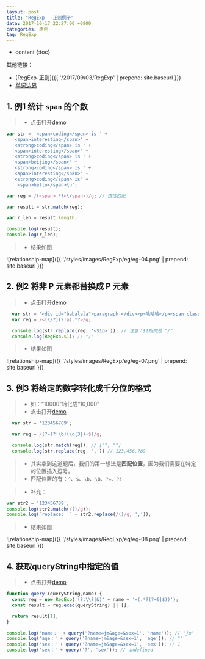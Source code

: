 ```yaml
---
layout: post
title: "RegExp - 正则例子"
data: 2017-10-17 22:27:00 +0800
categories: 原创
tag: RegExp
---
```

* content
{:toc}

 其他链接：

 + [RegExp-正则]({{ '/2017/09/03/RegExp' | prepend: site.baseurl }})
 + [单词边界](http://www.cnblogs.com/fuhai/p/6149169.html)

<!-- more -->

## 1. 例1 统计 `span` 的个数

> * 点击打开[demo](/effects/demo/demo-RegExp/inertia2.html)

```js
var str = '<span>coding</span> is ' +
  '<span>interesting</span>' +
  '<strong>coding</span> is ' +
  '<span>interesting</span>' +
  '<strong>coding</span> is ' +
  '<span>beijing</span>' +
  '<strong>coding</span> is ' +
  '<span>interesting</span>' +
  '<strong>coding</span> is' +
  ' <span>hello</span>\n';

var reg = /(<span>.*?<\/span>)/g; // 惰性匹配

var result = str.match(reg);

var r_len = result.length;

console.log(result);
console.log(r_len);
```

> * 结果如图

![relationship-map]({{ '/styles/images/RegExp/eg/eg-04.png' | prepend: site.baseurl }})

## 2. 例2 将非 P 元素都替换成 P 元素

> * 点击打开[demo](/effects/demo/demo-RegExp/eg/eg1.html)

```js
  var str = '<div id="babalala">paragraph </div><p>哈哈哈</p><span class="yellow">hello jsonp!</span><strong>呵呵呵pi!</strong>';
  var reg = /<(\/?)(?!p).*?>/g;

  console.log(str.replace(reg, '<$1p>')); // 注意：$1指的是 "/"
  console.log(RegExp.$1); // "/"
```

> * 结果如图

![relationship-map]({{ '/styles/images/RegExp/eg/eg-07.png' | prepend: site.baseurl }})

## 3. 例3 将给定的数字转化成千分位的格式

> * 如：“10000”转化成“10,000”
> * 点击打开[demo](/effects/demo/demo-RegExp/eg/eg2.html)

```js
  var str = '123456789';

  var reg = /(?=(?!\b)(\d{3})+$)/g;

  console.log(str.match(reg)); // ["", ""]
  console.log(str.replace(reg, ',')) // 123,456,789
```

> * 其实拿到这道题后，我们的第一想法是**匹配位置**，因为我们需要在特定的位置插入逗号。
> * 匹配位置的有：`^`、`$`、`\b`、`\B`、`?=`、`?!`

> * 补充：

```js
var str2 = '123456789';
console.log(str2.match(/()/g));
console.log(`replace:  ` + str2.replace(/()/g, ','));
```

> * 结果如图

![relationship-map]({{ '/styles/images/RegExp/eg/eg-08.png' | prepend: site.baseurl }})

## 4. 获取queryString中指定的值

> * 点击打开[demo](/effects/demo/demo-RegExp/eg/eg3.html)

```js
function query (queryString,name) {
  const reg = new RegExp('(?:\\?|&)' + name + '=(.*?(?=&|$))');
  const result = reg.exec(queryString) || [];

  return result[1];
}

console.log('name：' + query('?name=jm&age=&sex=1', 'name')); // "jm"
console.log('age：' + query('?name=jm&age=&sex=1', 'age')); // ""
console.log('sex：' + query('?name=jm&age=&sex=1', 'sex')); // 1
console.log('sex：' + query('?', 'sex')); // undefined 
```

